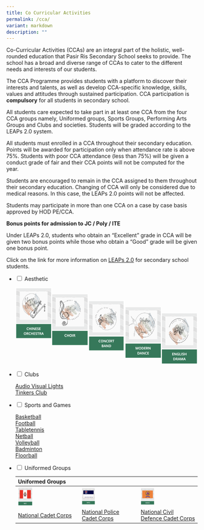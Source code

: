 ```yaml
---
title: Co Curricular Activities
permalink: /cca/
variant: markdown
description: ""
---
```

Co-Curricular Activities (CCAs) are an integral part of the holistic, well-rounded education that Pasir Ris Secondary School seeks to provide. The school has a broad and diverse range of CCAs to cater to the different needs and interests of our students.

The CCA Programme provides students with a platform to discover their interests and talents, as well as develop CCA-specific knowledge, skills, values and attitudes through sustained participation. CCA participation is **compulsory** for all students in secondary school. 

All students care expected to take part in at least one CCA from the four CCA groups namely, Uniformed groups, Sports Groups, Performing Arts Groups and Clubs and societies. Students will be graded according to the LEAPs 2.0 system.

All students must enrolled in a CCA throughout their secondary education. Points will be awarded for participation only when attendance rate is above 75%. Students with poor CCA attendance (less than 75%) will be given a conduct grade of fair and their CCA points will not be computed for the year.
 
Students are encouraged to remain in the CCA assigned to them throughout their secondary education. Changing of CCA will only be considered due to medical reasons. In this case, the LEAPs 2.0 points will not be affected.

Students may participate in more than one CCA on a case by case basis approved by HOD PE/CCA.

**Bonus points for admission to JC / Poly / ITE**

Under LEAPs 2.0, students who obtain an “Excellent” grade in CCA will be given two bonus points while those who obtain a “Good” grade will be given one bonus point.

Click on the link for more information on&nbsp;[LEAPs 2.0](https://www.moe.gov.sg/education-in-sg/our-programmes/cca/leaps2-0) for secondary school students.

<ul class="jekyllcodex_accordion">
  
<li><input type="checkbox" id="accordion1">  
<label for="accordion1">Aesthetic</label><div>  
<p>
	
[<img src="/images/ChineseOrchestra.png" style="width:20%;float:left">](/cca/Aesthetic/Chinese-Orchestra/)	 
[<img src="/images/Choir.png" style="width:20%;float:left">](/cca/Aesthetic/Choir/)		 
[<img src="/images/ConcertBand.png" style="width:20%;float:left">](/cca/Aesthetic/Concert-Band/)		 
[<img src="/images/ModernDance.png" style="width:20%;float:left">](/cca/Aesthetic/Modern-Dance/)		 
[<img src="/images/EnglishDrama.png" style="width:20%">](/cca/Aesthetic/English-Drama/)
</p>  
</div></li>  	
<li><input type="checkbox" id="accordion2">  
<label for="accordion2">Clubs</label><div>  
<p>

[Audio Visual Lights](/cca/Clubs/Audio-Visual-Lights/)<br>
[Tinkers Club](/cca/Clubs/Tinkers-Club/)</p>  
	
</div></li>    
<li><input type="checkbox" id="accordion3">  
<label for="accordion3">Sports and Games</label><div>  
<p>
	
[Basketball]([Basketball](/cca/Sports-and-Games/Basketball/)/cca/Sports-and-Games/Basketball/)<br>
[Football](/cca/Sports-and-Games/Football/)<br>
[Tabletennis](/cca/Sports-and-Games/Table-Tennis/) <br>
[Netball](/cca/Sports-and-Games/Netball/) <br>
[Volleyball](/cca/Sports-and-Games/Volleyball/) <br>
[Badminton](/cca/Sports-and-Games/Badminton/)<br>
[Floorball](/cca/Sports-and-Games/Floorball/)

</p>  
</div></li>  
<li><input type="checkbox" id="accordion4">  
<label for="accordion4">Uniformed Groups</label><div>  
<p>
	
|  Uniformed Groups |                           |                          |
| -------- | -------- | -------- |
| <img src="/images/ncclogo.png" style="width:25%;float:center">  | <img src="/images/npcclogo.png" style="width:25%;float:center"> | <img src="/images/ncdcclogo.png" style="width:25%;float:center"> |
|<a href="/cca/Uniformed-Groups/National-Cadet-Corps/">National Cadet Corps</a> | <a href="/cca/Uniformed-Groups/National-Police-Cadet-Corps">National Police Cadet Corps</a>| <a href="/cca/Uniformed-Groups/National-Civil-Defence-Cadet-Corps/">National Civil Defence Cadet Corps</a> |	
	
</p>  
</div></li>
</ul>